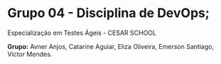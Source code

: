 # Grupo 04 - Disciplina de DevOps;
Especialização em Testes Ágeis - CESAR SCHOOL

**Grupo:**
Avner Anjos,
Catarine Aguiar,
Eliza Oliveira,
Emerson Santiago,
Victor Mendes.
